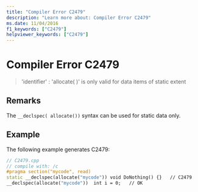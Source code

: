 ```yaml
---
title: "Compiler Error C2479"
description: "Learn more about: Compiler Error C2479"
ms.date: 11/04/2016
f1_keywords: ["C2479"]
helpviewer_keywords: ["C2479"]
---
```

# Compiler Error C2479

> 'identifier' : 'allocate( )' is only valid for data items of static extent

## Remarks

The `__declspec( allocate())` syntax can be used for static data only.

## Example

The following example generates C2479:

```cpp
// C2479.cpp
// compile with: /c
#pragma section("mycode", read)
static __declspec(allocate("mycode")) void DoNothing() {}   // C2479
__declspec(allocate("mycode"))  int i = 0;   // OK
```
